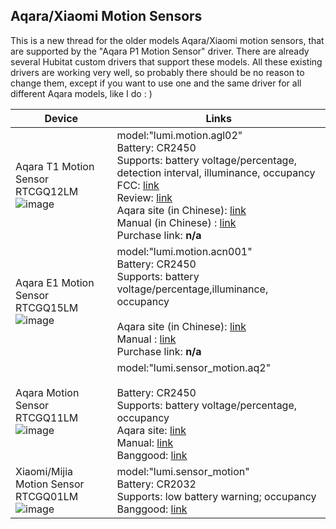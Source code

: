 ## Aqara/Xiaomi Motion Sensors

This is a new thread for the older models Aqara/Xiaomi motion sensors, that are supported by the "Aqara P1 Motion Sensor" driver.
There are already several Hubitat custom drivers that support these models. All these existing drivers are working very well, so probably there should be no reason to change them, except if you want to use one and the same driver for all different Aqara models, like I do : )

|  Device |  Links |
|---|---|
| Aqara T1 Motion Sensor RTCGQ12LM <br> ![image](https://user-images.githubusercontent.com/6189950/206923704-45081944-bab3-4356-b88b-b8935cadd63e.png) | model:"lumi.motion.agl02" <br>Battery: CR2450 <br>Supports: battery voltage/percentage, detection interval, illuminance, occupancy <br> FCC: [link](https://fccid.io/2AKIT-AS011) <br> Review: [link](https://www.reddit.com/r/Aqara/comments/kuskin/quick_test_aqara_motion_sensor_t1_rtcgq12lm/) <br>Aqara site (in Chinese): [link](https://www.aqara.com/cn/d17_overview) <br>Manual (in Chinese) : [link](https://static-resource.aqara.com/temp/%E4%BA%BA%E4%BD%93%E4%BC%A0%E6%84%9F%E5%99%A8T1%E8%AF%B4%E6%98%8E%E4%B9%A6_1656476152533.pdf) <br>Purchase link: <b>n/a</b>|  [//]: <> (https://zigbee.blakadder.com/Aqara_RTCGQ12LM.html)
| Aqara E1 Motion Sensor RTCGQ15LM <br> ![image](https://user-images.githubusercontent.com/6189950/206926909-7f3f42e3-62c9-4e54-bbf2-b618ab7e649e.png) | model:"lumi.motion.acn001" <br>Battery: CR2450 <br>Supports: battery voltage/percentage,illuminance, occupancy <br><br>Aqara site (in Chinese): [link](https://www.aqara.com/cn/Motion-Sensor-E1_overview) <br>Manual : [link](https://static-resource.aqara.com/temp/%E4%BA%BA%E4%BD%93%E4%BC%A0%E6%84%9F%E5%99%A8E1%E8%AF%B4%E6%98%8E%E4%B9%A6_1655375123135.pdf) <br>Purchase link: <b>n/a</b>|  [//]: <> (https://zigbee.blakadder.com/Aqara_RTCGQ15LM.html)
| Aqara Motion Sensor RTCGQ11LM <br> ![image](https://user-images.githubusercontent.com/6189950/206924507-bc12b9c9-798b-4f66-b7cf-09905330aa4f.png) | model:"lumi.sensor_motion.aq2" <br> <br>Battery: CR2450 <br>Supports: battery voltage/percentage, occupancy <br> Aqara site: [link](https://www.aqara.com/en/human_motion_sensor.html) <br> Manual: [link](https://cdn.cnbj2.fds.api.mi-img.com/cdn/aqara/website/manuals_en/downloads/Motion%20Sensor%20Quick%20Start%20Guide.pdf) <br>Banggood: [link](https://www.banggood.com/Aqara-Zgbee-Wireless-Human-Body-PIR-Sensor-Smart-Home-Kit-Work-with-Gateway-APP-p-1177007.html) | [//]: <> (https://zigbee.blakadder.com/Aqara_RTCGQ11LM.html)
| Xiaomi/Mijia Motion Sensor RTCGQ01LM <br> ![image](https://user-images.githubusercontent.com/6189950/206925401-ab3d6b16-fa90-4857-b651-11febce45bd6.png) | model:"lumi.sensor_motion" <br>Battery: CR2032 <br> Supports: low battery warning; occupancy<br> Banggood: [link](https://www.banggood.com/Xiaomi-Zigbee-IR-Intelligent-Human-Body-Sensor-Smart-Home-Remote-Control-Suit-Kit-Work-With-Mijia-APP-p-1017540.html) |  [//]: <> (https://zigbee.blakadder.com/Xiaomi_RTCGQ01LM.html)


